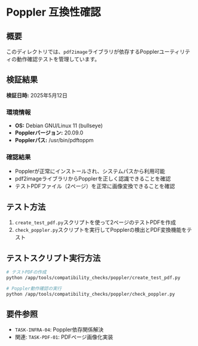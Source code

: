 # Poppler 互換性確認

## 概要
このディレクトリでは、`pdf2image`ライブラリが依存するPopplerユーティリティの動作確認テストを管理しています。

## 検証結果
**検証日時:** 2025年5月12日

### 環境情報
- **OS:** Debian GNU/Linux 11 (bullseye)
- **Popplerバージョン:** 20.09.0
- **Popplerパス:** /usr/bin/pdftoppm

### 確認結果
- Popplerが正常にインストールされ、システムパスから利用可能
- pdf2imageライブラリからPopplerを正しく認識できることを確認
- テストPDFファイル（2ページ）を正常に画像変換できることを確認

## テスト方法
1. `create_test_pdf.py`スクリプトを使って2ページのテストPDFを作成
2. `check_poppler.py`スクリプトを実行してPopplerの検出とPDF変換機能をテスト

## テストスクリプト実行方法
```bash
# テストPDFの作成
python /app/tools/compatibility_checks/poppler/create_test_pdf.py

# Poppler動作確認の実行
python /app/tools/compatibility_checks/poppler/check_poppler.py
```

## 要件参照
- `TASK-INFRA-04`: Poppler依存関係解決
- 関連: `TASK-PDF-01`: PDFページ画像化実装